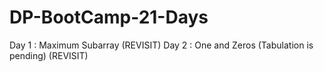 # DP-BootCamp-21-Days
Day 1 : Maximum Subarray (REVISIT)
Day 2 : One and Zeros (Tabulation is pending) (REVISIT)

